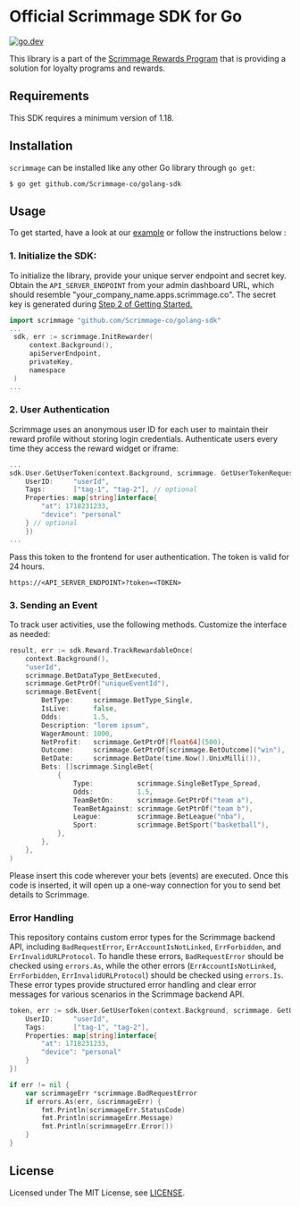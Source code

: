 # Official Scrimmage SDK for Go

[![go.dev](https://img.shields.io/badge/go.dev-pkg-007d9c.svg?style=flat)](https://pkg.go.dev/github.com/Scrimmage-co/golang-sdk)

This library is a part of the [Scrimmage Rewards Program](https://scrimmage.co)
that is providing a solution for loyalty programs and rewards.


## Requirements
This SDK requires a minimum version of 1.18.

## Installation

`scrimmage` can be installed like any other Go library through `go get`:

```console
$ go get github.com/Scrimmage-co/golang-sdk
```

## Usage

To get started, have a look at our [example](https://github.com/Scrimmage-co/golang-sdk/blob/main/examples/basic/main.go) or follow the instructions below : 

### 1. Initialize the SDK:
To initialize the library, provide your unique server endpoint and secret key. Obtain the `API_SERVER_ENDPOINT` from your admin dashboard URL, which should resemble "your_company_name.apps.scrimmage.co". The secret key is generated during [Step 2 of Getting Started.](https://docs.scrimmage.co/docs/getting-started#2-create-secret-key)


   ```go
   import scrimmage "github.com/Scrimmage-co/golang-sdk"
   ...
    sdk, err := scrimmage.InitRewarder(
		context.Background(),
		apiServerEndpoint,
		privateKey,
		namespace
    )
   ...
   ```
### 2. User Authentication

Scrimmage uses an anonymous user ID for each user to maintain their reward profile without storing login credentials. Authenticate users every time they access the reward widget or iframe:

```go
...
sdk.User.GetUserToken(context.Background, scrimmage. GetUserTokenRequest{
    UserID:     "userId",
    Tags:       ["tag-1", "tag-2"], // optional
    Properties: map[string]interface{
        "at": 1718231233,
        "device": "personal"
    } // optional
    })
...
```

Pass this token to the frontend for user authentication. The token is valid for 24 hours.


```
https://<API_SERVER_ENDPOINT>?token=<TOKEN>
```

### 3. Sending an Event

To track user activities, use the following methods. Customize the interface as needed:

```go
result, err := sdk.Reward.TrackRewardableOnce(
    context.Background(),
    "userId",
    scrimmage.BetDataType_BetExecuted,
    scrimmage.GetPtrOf("uniqueEventId"),
    scrimmage.BetEvent{
        BetType:     scrimmage.BetType_Single,
        IsLive:      false,
        Odds:        1.5,
        Description: "lorem ipsum",
        WagerAmount: 1000,
        NetProfit:   scrimmage.GetPtrOf[float64](500),
        Outcome:     scrimmage.GetPtrOf[scrimmage.BetOutcome]("win"),
        BetDate:     scrimmage.BetDate(time.Now().UnixMilli()),
        Bets: []scrimmage.SingleBet{
            {
                Type:           scrimmage.SingleBetType_Spread,
                Odds:           1.5,
                TeamBetOn:      scrimmage.GetPtrOf("team a"),
                TeamBetAgainst: scrimmage.GetPtrOf("team b"),
                League:         scrimmage.BetLeague("nba"),
                Sport:          scrimmage.BetSport("basketball"),
            },
        },
    },
)
```

Please insert this code wherever your bets (events) are executed. Once this code is inserted, it will open up a one-way connection for you to send bet details to Scrimmage.


### Error Handling

This repository contains custom error types for the Scrimmage backend API, including `BadRequestError`, `ErrAccountIsNotLinked`, `ErrForbidden`, and `ErrInvalidURLProtocol`. To handle these errors, `BadRequestError` should be checked using `errors.As`, while the other errors (`ErrAccountIsNotLinked`, `ErrForbidden`, `ErrInvalidURLProtocol`) should be checked using `errors.Is`. These error types provide structured error handling and clear error messages for various scenarios in the Scrimmage backend API.

```go
token, err := sdk.User.GetUserToken(context.Background, scrimmage. GetUserTokenRequest{
    UserID:     "userId",
    Tags:       ["tag-1", "tag-2"],
    Properties: map[string]interface{
        "at": 1718231233,
        "device": "personal"
    }
})

if err != nil {
    var scrimmageErr *scrimmage.BadRequestError
    if errors.As(err, &scrimmageErr) {
        fmt.Println(scrimmageErr.StatusCode)
        fmt.Println(scrimmageErr.Message)
        fmt.Println(scrimmageErr.Error())
    }
}
```




## License

Licensed under The MIT License, see [LICENSE](https://github.com/Scrimmage-co/golang-sdk/blob/main/LICENSE).